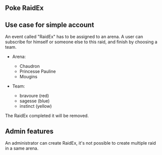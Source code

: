 ## Poke RaidEx

## Use case for simple account

An event called "RaidEx" has to be assigned to an arena. A user can subscribe for himself or someone else to this raid, and finish by choosing a team. 

- Arena:
  - Chaudron
  - Princesse Pauline
  - Mougins

- Team:
  - bravoure (red)
  - sagesse (blue)
  - instinct (yellow)

The RaidEx completed it will be removed.

## Admin features

An administrator can create RaidEx, it's not possible to create multiple raid in a same arena.

